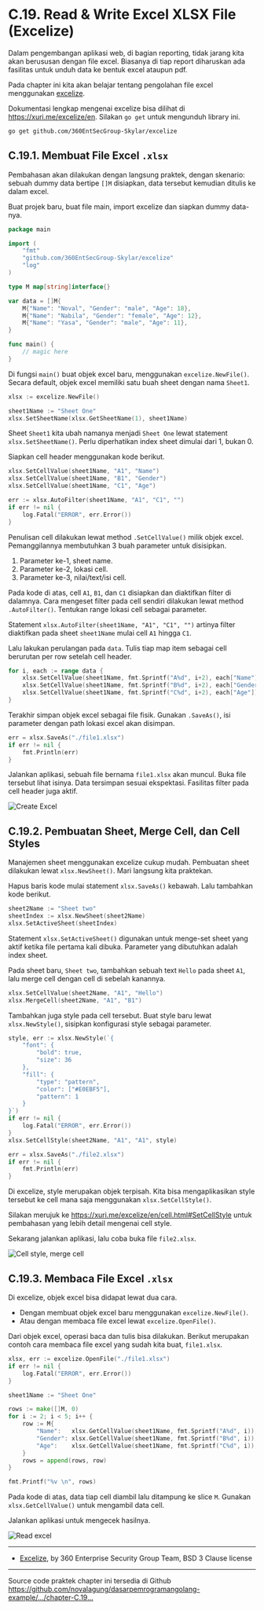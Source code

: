 # C.19. Read & Write Excel XLSX File (Excelize)

Dalam pengembangan aplikasi web, di bagian reporting, tidak jarang kita akan berususan dengan file excel. Biasanya di tiap report diharuskan ada fasilitas untuk unduh data ke bentuk excel ataupun pdf.

Pada chapter ini kita akan belajar tentang pengolahan file excel menggunakan [excelize](https://github.com/360EntSecGroup-Skylar/excelize).

Dokumentasi lengkap mengenai excelize bisa dilihat di https://xuri.me/excelize/en. Silakan `go get` untuk mengunduh library ini.

```bash
go get github.com/360EntSecGroup-Skylar/excelize
```

## C.19.1. Membuat File Excel `.xlsx`

Pembahasan akan dilakukan dengan langsung praktek, dengan skenario: sebuah dummy data bertipe `[]M` disiapkan, data tersebut kemudian ditulis ke dalam excel.

Buat projek baru, buat file main, import excelize dan siapkan dummy data-nya.

```go
package main

import (
    "fmt"
    "github.com/360EntSecGroup-Skylar/excelize"
    "log"
)

type M map[string]interface{}

var data = []M{
    M{"Name": "Noval", "Gender": "male", "Age": 18},
    M{"Name": "Nabila", "Gender": "female", "Age": 12},
    M{"Name": "Yasa", "Gender": "male", "Age": 11},
}

func main() {
    // magic here
}
```

Di fungsi `main()` buat objek excel baru, menggunakan `excelize.NewFile()`. Secara default, objek excel memiliki satu buah sheet dengan nama `Sheet1`.

```go
xlsx := excelize.NewFile()

sheet1Name := "Sheet One"
xlsx.SetSheetName(xlsx.GetSheetName(1), sheet1Name)
```

Sheet `Sheet1` kita ubah namanya menjadi `Sheet One` lewat statement `xlsx.SetSheetName()`. Perlu diperhatikan index sheet dimulai dari 1, bukan 0.

Siapkan cell header menggunakan kode berikut.

```go
xlsx.SetCellValue(sheet1Name, "A1", "Name")
xlsx.SetCellValue(sheet1Name, "B1", "Gender")
xlsx.SetCellValue(sheet1Name, "C1", "Age")

err := xlsx.AutoFilter(sheet1Name, "A1", "C1", "")
if err != nil {
    log.Fatal("ERROR", err.Error())
}
```

Penulisan cell dilakukan lewat method `.SetCellValue()` milik objek excel. Pemanggilannya membutuhkan 3 buah parameter untuk disisipkan.

 1. Parameter ke-1, sheet name.
 2. Parameter ke-2, lokasi cell.
 3. Parameter ke-3, nilai/text/isi cell.

Pada kode di atas, cell `A1`, `B1`, dan `C1` disiapkan dan diaktifkan filter di dalamnya. Cara mengeset filter pada cell sendiri dilakukan lewat method `.AutoFilter()`. Tentukan range lokasi cell sebagai parameter.

Statement `xlsx.AutoFilter(sheet1Name, "A1", "C1", "")` artinya filter diaktifkan pada sheet `sheet1Name` mulai cell `A1` hingga `C1`.

Lalu lakukan perulangan pada `data`. Tulis tiap map item sebagai cell berurutan per row setelah cell header.

```go
for i, each := range data {
    xlsx.SetCellValue(sheet1Name, fmt.Sprintf("A%d", i+2), each["Name"])
    xlsx.SetCellValue(sheet1Name, fmt.Sprintf("B%d", i+2), each["Gender"])
    xlsx.SetCellValue(sheet1Name, fmt.Sprintf("C%d", i+2), each["Age"])
}
```

Terakhir simpan objek excel sebagai file fisik. Gunakan `.SaveAs()`, isi parameter dengan path lokasi excel akan disimpan.

```go
err = xlsx.SaveAs("./file1.xlsx")
if err != nil {
    fmt.Println(err)
}
```

Jalankan aplikasi, sebuah file bernama `file1.xlsx` akan muncul. Buka file tersebut lihat isinya. Data tersimpan sesuai ekspektasi. Fasilitas filter pada cell header juga aktif.

![Create Excel](images/C_read_write_excel_xlsx_file_1_create_excel.png)

## C.19.2. Pembuatan Sheet, Merge Cell, dan Cell Styles

Manajemen sheet menggunakan excelize cukup mudah. Pembuatan sheet dilakukan lewat `xlsx.NewSheet()`. Mari langsung kita praktekan. 

Hapus baris kode mulai statement `xlsx.SaveAs()` kebawah. Lalu tambahkan kode berikut.

```go
sheet2Name := "Sheet two"
sheetIndex := xlsx.NewSheet(sheet2Name)
xlsx.SetActiveSheet(sheetIndex)
```

Statement `xlsx.SetActiveSheet()` digunakan untuk menge-set sheet yang aktif ketika file pertama kali dibuka. Parameter yang dibutuhkan adalah index sheet.

Pada sheet baru, `Sheet two`, tambahkan sebuah text `Hello` pada sheet `A1`, lalu merge cell dengan cell di sebelah kanannya.

```go
xlsx.SetCellValue(sheet2Name, "A1", "Hello")
xlsx.MergeCell(sheet2Name, "A1", "B1")
```

Tambahkan juga style pada cell tersebut. Buat style baru lewat `xlsx.NewStyle()`, sisipkan konfigurasi style sebagai parameter.

```go
style, err := xlsx.NewStyle(`{
    "font": {
        "bold": true,
        "size": 36
    },
    "fill": {
        "type": "pattern",
        "color": ["#E0EBF5"],
        "pattern": 1
    }
}`)
if err != nil {
    log.Fatal("ERROR", err.Error())
}
xlsx.SetCellStyle(sheet2Name, "A1", "A1", style)

err = xlsx.SaveAs("./file2.xlsx")
if err != nil {
    fmt.Println(err)
}
```

Di excelize, style merupakan objek terpisah. Kita bisa mengaplikasikan style tersebut ke cell mana saja menggunakan `xlsx.SetCellStyle()`.

Silakan merujuk ke https://xuri.me/excelize/en/cell.html#SetCellStyle untuk pembahasan yang lebih detail mengenai cell style.

Sekarang jalankan aplikasi, lalu coba buka file `file2.xlsx`.

![Cell style, merge cell](images/C_read_write_excel_xlsx_file_2_new_sheet_style_merge_cell.png)

## C.19.3. Membaca File Excel `.xlsx`

Di excelize, objek excel bisa didapat lewat dua cara.

 - Dengan membuat objek excel baru menggunakan `excelize.NewFile()`.
 - Atau dengan membaca file excel lewat `excelize.OpenFile()`.

Dari objek excel, operasi baca dan tulis bisa dilakukan. Berikut merupakan contoh cara membaca file excel yang sudah kita buat, `file1.xlsx`.

```go
xlsx, err := excelize.OpenFile("./file1.xlsx")
if err != nil {
    log.Fatal("ERROR", err.Error())
}

sheet1Name := "Sheet One"

rows := make([]M, 0)
for i := 2; i < 5; i++ {
    row := M{
        "Name":   xlsx.GetCellValue(sheet1Name, fmt.Sprintf("A%d", i)),
        "Gender": xlsx.GetCellValue(sheet1Name, fmt.Sprintf("B%d", i)),
        "Age":    xlsx.GetCellValue(sheet1Name, fmt.Sprintf("C%d", i)),
    }
    rows = append(rows, row)
}

fmt.Printf("%v \n", rows)
```

Pada kode di atas, data tiap cell diambil lalu ditampung ke slice `M`. Gunakan `xlsx.GetCellValue()` untuk mengambil data cell.

Jalankan aplikasi untuk mengecek hasilnya.

![Read excel](images/C_read_write_excel_xlsx_file_3_read_excel.png)

---

 - [Excelize](https://github.com/360EntSecGroup-Skylar/excelize), by 360 Enterprise Security Group Team, BSD 3 Clause license

---

<div class="source-code-link">
    <div class="source-code-link-message">Source code praktek chapter ini tersedia di Github</div>
    <a href="https://github.com/novalagung/dasarpemrogramangolang-example/tree/master/chapter-C.19-read-write-excel-xlsx-file">https://github.com/novalagung/dasarpemrogramangolang-example/.../chapter-C.19...</a>
</div>
